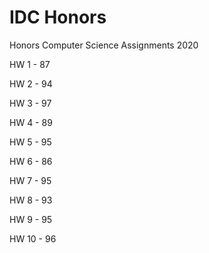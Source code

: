 # IDC Honors
Honors Computer Science Assignments 2020

HW 1 - 87

HW 2 - 94

HW 3 - 97

HW 4 - 89

HW 5 - 95

HW 6 - 86

HW 7 - 95

HW 8 - 93

HW 9 - 95

HW 10 - 96
